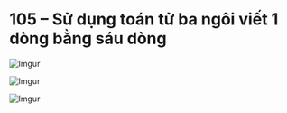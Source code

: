 # 105 – Sử dụng toán tử ba ngôi viết 1 dòng bằng sáu dòng

![Imgur](https://i.imgur.com/6FHjLvq.png)  

![Imgur](https://i.imgur.com/0JxyFu3.png)  

![Imgur](https://i.imgur.com/tx7M0zc.png)  